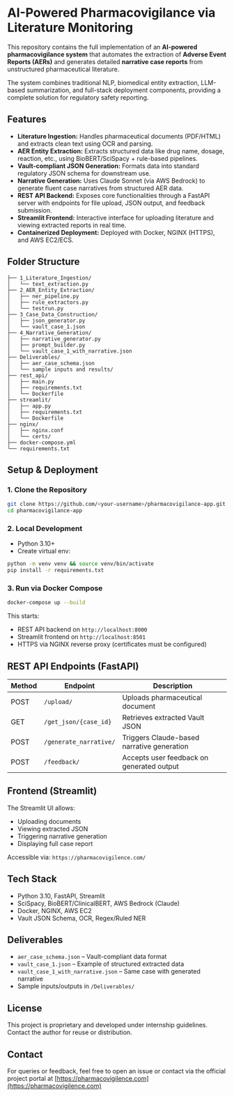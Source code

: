 
# AI-Powered Pharmacovigilance via Literature Monitoring

This repository contains the full implementation of an **AI-powered pharmacovigilance system** that automates the extraction of **Adverse Event Reports (AERs)** and generates detailed **narrative case reports** from unstructured pharmaceutical literature.

The system combines traditional NLP, biomedical entity extraction, LLM-based summarization, and full-stack deployment components, providing a complete solution for regulatory safety reporting.

## Features

- **Literature Ingestion:** Handles pharmaceutical documents (PDF/HTML) and extracts clean text using OCR and parsing.
- **AER Entity Extraction:** Extracts structured data like drug name, dosage, reaction, etc., using BioBERT/SciSpacy + rule-based pipelines.
- **Vault-compliant JSON Generation:** Formats data into standard regulatory JSON schema for downstream use.
- **Narrative Generation:** Uses Claude Sonnet (via AWS Bedrock) to generate fluent case narratives from structured AER data.
- **REST API Backend:** Exposes core functionalities through a FastAPI server with endpoints for file upload, JSON output, and feedback submission.
- **Streamlit Frontend:** Interactive interface for uploading literature and viewing extracted reports in real time.
- **Containerized Deployment:** Deployed with Docker, NGINX (HTTPS), and AWS EC2/ECS.

## Folder Structure

```
├── 1_Literature_Ingestion/
│   └── text_extraction.py
├── 2_AER_Entity_Extraction/
│   ├── ner_pipeline.py
│   ├── rule_extractors.py
│   └── testrun.py
├── 3_Case_Data_Construction/
│   ├── json_generator.py
│   └── vault_case_1.json
├── 4_Narrative_Generation/
│   ├── narrative_generator.py
│   ├── prompt_builder.py
│   └── vault_case_1_with_narrative.json
├── Deliverables/
│   ├── aer_case_schema.json
│   └── sample inputs and results/
├── rest_api/
│   ├── main.py
│   ├── requirements.txt
│   └── Dockerfile
├── streamlit/
│   ├── app.py
│   ├── requirements.txt
│   └── Dockerfile
├── nginx/
│   ├── nginx.conf
│   └── certs/
├── docker-compose.yml
└── requirements.txt
```

## Setup & Deployment

### 1. Clone the Repository

```bash
git clone https://github.com/<your-username>/pharmacovigilance-app.git
cd pharmacovigilance-app
```

### 2. Local Development

- Python 3.10+
- Create virtual env:

```bash
python -m venv venv && source venv/bin/activate
pip install -r requirements.txt
```

### 3. Run via Docker Compose

```bash
docker-compose up --build
```

This starts:
- REST API backend on `http://localhost:8000`
- Streamlit frontend on `http://localhost:8501`
- HTTPS via NGINX reverse proxy (certificates must be configured)

## REST API Endpoints (FastAPI)

| Method | Endpoint | Description |
|--------|----------|-------------|
| POST   | `/upload/` | Uploads pharmaceutical document |
| GET    | `/get_json/{case_id}` | Retrieves extracted Vault JSON |
| POST   | `/generate_narrative/` | Triggers Claude-based narrative generation |
| POST   | `/feedback/` | Accepts user feedback on generated output |

## Frontend (Streamlit)

The Streamlit UI allows:
- Uploading documents
- Viewing extracted JSON
- Triggering narrative generation
- Displaying full case report

Accessible via: `https://pharmacovigilence.com/`

## Tech Stack

- Python 3.10, FastAPI, Streamlit
- SciSpacy, BioBERT/ClinicalBERT, AWS Bedrock (Claude)
- Docker, NGINX, AWS EC2
- Vault JSON Schema, OCR, Regex/Ruled NER

## Deliverables

- `aer_case_schema.json` – Vault-compliant data format
- `vault_case_1.json` – Example of structured extracted data
- `vault_case_1_with_narrative.json` – Same case with generated narrative
- Sample inputs/outputs in `/Deliverables/`

## License

This project is proprietary and developed under internship guidelines. Contact the author for reuse or distribution.

## Contact

For queries or feedback, feel free to open an issue or contact via the official project portal at [https://pharmacovigilence.com](https://pharmacovigilence.com)
